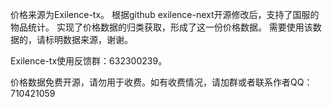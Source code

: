 价格来源为Exilence-tx。
根据github exilence-next开源修改后，支持了国服的物品统计。
实现了价格数据的归类获取，形成了这一份价格数据。
需要使用该数据的，请标明数据来源，谢谢。

Exilence-tx使用反馈群：632300239。

价格数据免费开源，请勿用于收费。如有收费情况，请加群或者联系作者QQ：710421059
